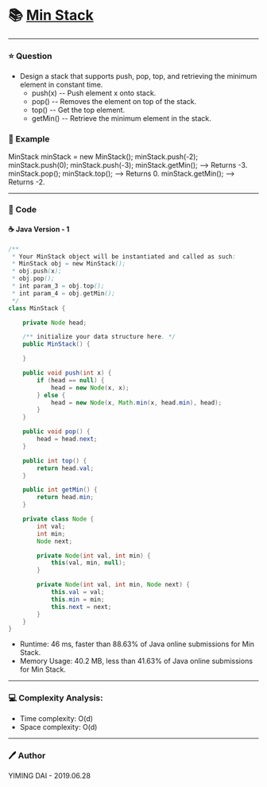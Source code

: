 # :books: [Min Stack](https://leetcode.com/problems/min-stack/)

---

### :star: Question

- Design a stack that supports push, pop, top, and retrieving the minimum element in constant time.
  - push(x) -- Push element x onto stack.
  - pop() -- Removes the element on top of the stack.
  - top() -- Get the top element.
  - getMin() -- Retrieve the minimum element in the stack.

### :car: Example

MinStack minStack = new MinStack();
minStack.push(-2);
minStack.push(0);
minStack.push(-3);
minStack.getMin();   --> Returns -3.
minStack.pop();
minStack.top();      --> Returns 0.
minStack.getMin();   --> Returns -2.

---

### :hammer: Code

#### :coffee: Java Version - 1

```java
/**
 * Your MinStack object will be instantiated and called as such:
 * MinStack obj = new MinStack();
 * obj.push(x);
 * obj.pop();
 * int param_3 = obj.top();
 * int param_4 = obj.getMin();
 */
class MinStack {

    private Node head;

    /** initialize your data structure here. */
    public MinStack() {

    }

    public void push(int x) {
        if (head == null) {
            head = new Node(x, x);
        } else {
            head = new Node(x, Math.min(x, head.min), head);
        }
    }

    public void pop() {
        head = head.next;
    }

    public int top() {
        return head.val;
    }

    public int getMin() {
        return head.min;
    }

    private class Node {
        int val;
        int min;
        Node next;

        private Node(int val, int min) {
            this(val, min, null);
        }

        private Node(int val, int min, Node next) {
            this.val = val;
            this.min = min;
            this.next = next;
        }
    }
}
```

- Runtime: 46 ms, faster than 88.63% of Java online submissions for Min Stack.
- Memory Usage: 40.2 MB, less than 41.63% of Java online submissions for Min Stack.

---

### :computer: Complexity Analysis:

- Time complexity: O(d)
- Space complexity: O(d)

---

### :pen: Author

YIMING DAI - 2019.06.28

